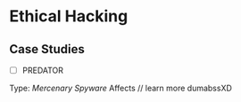 # Ethical Hacking 


## Case Studies
- [ ] PREDATOR
      
Type: _Mercenary Spyware_
Affects
// learn more dumabssXD
